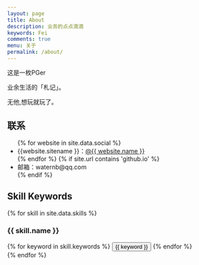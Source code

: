 ```yaml
---
layout: page
title: About
description: 业务的点点滴滴
keywords: Fei
comments: true
menu: 关于
permalink: /about/
---
```


这是一枚PGer

业余生活的「札记」。

无他,想玩就玩了。

## 联系

<ul>
{% for website in site.data.social %}
<li>{{website.sitename }}：<a href="{{ website.url }}" target="_blank">@{{ website.name }}</a></li>
{% endfor %}
{% if site.url contains 'github.io' %}
<li>
邮箱：waternb@qq.com <br />
<!--
微信公众号：<br />
<img style="height:192px;width:192px;border:1px solid lightgrey;" src="{{ assets_base_url }}/assets/images/qrcode.jpg" alt="闷骚的程序员" />
-->
</li>
{% endif %}
</ul>


## Skill Keywords

{% for skill in site.data.skills %}
### {{ skill.name }}
<div class="btn-inline">
{% for keyword in skill.keywords %}
<button class="btn btn-outline" type="button">{{ keyword }}</button>
{% endfor %}
</div>
{% endfor %}
